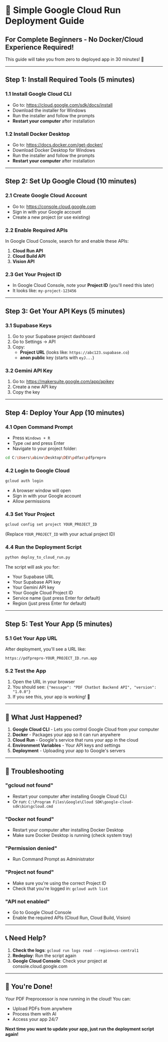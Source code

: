 # 🚀 Simple Google Cloud Run Deployment Guide

## **For Complete Beginners - No Docker/Cloud Experience Required!**

This guide will take you from zero to deployed app in 30 minutes! 🎯

---

## **Step 1: Install Required Tools (5 minutes)**

### 1.1 Install Google Cloud CLI
- Go to: https://cloud.google.com/sdk/docs/install
- Download the installer for Windows
- Run the installer and follow the prompts
- **Restart your computer** after installation

### 1.2 Install Docker Desktop
- Go to: https://docs.docker.com/get-docker/
- Download Docker Desktop for Windows
- Run the installer and follow the prompts
- **Restart your computer** after installation

---

## **Step 2: Set Up Google Cloud (10 minutes)**

### 2.1 Create Google Cloud Account
- Go to: https://console.cloud.google.com
- Sign in with your Google account
- Create a new project (or use existing)

### 2.2 Enable Required APIs
In Google Cloud Console, search for and enable these APIs:
1. **Cloud Run API**
2. **Cloud Build API** 
3. **Vision API**

### 2.3 Get Your Project ID
- In Google Cloud Console, note your **Project ID** (you'll need this later)
- It looks like: `my-project-123456`

---

## **Step 3: Get Your API Keys (5 minutes)**

### 3.1 Supabase Keys
1. Go to your Supabase project dashboard
2. Go to Settings → API
3. Copy:
   - **Project URL** (looks like: `https://abc123.supabase.co`)
   - **anon public** key (starts with `eyJ...`)

### 3.2 Gemini API Key
1. Go to: https://makersuite.google.com/app/apikey
2. Create a new API key
3. Copy the key

---

## **Step 4: Deploy Your App (10 minutes)**

### 4.1 Open Command Prompt
- Press `Windows + R`
- Type `cmd` and press Enter
- Navigate to your project folder:
```bash
cd C:\Users\abinv\Desktop\DEV\pdfas\pdfprepro
```

### 4.2 Login to Google Cloud
```bash
gcloud auth login
```
- A browser window will open
- Sign in with your Google account
- Allow permissions

### 4.3 Set Your Project
```bash
gcloud config set project YOUR_PROJECT_ID
```
(Replace `YOUR_PROJECT_ID` with your actual project ID)

### 4.4 Run the Deployment Script
```bash
python deploy_to_cloud_run.py
```

The script will ask you for:
- Your Supabase URL
- Your Supabase API key  
- Your Gemini API key
- Your Google Cloud Project ID
- Service name (just press Enter for default)
- Region (just press Enter for default)

---

## **Step 5: Test Your App (5 minutes)**

### 5.1 Get Your App URL
After deployment, you'll see a URL like:
```
https://pdfprepro-YOUR_PROJECT_ID.run.app
```

### 5.2 Test the App
1. Open the URL in your browser
2. You should see: `{"message": "PDF Chatbot Backend API", "version": "1.0.0"}`
3. If you see this, your app is working! 🎉

---

## **🎯 What Just Happened?**

1. **Google Cloud CLI** - Lets you control Google Cloud from your computer
2. **Docker** - Packages your app so it can run anywhere
3. **Cloud Run** - Google's service that runs your app in the cloud
4. **Environment Variables** - Your API keys and settings
5. **Deployment** - Uploading your app to Google's servers

---

## **🐛 Troubleshooting**

### "gcloud not found"
- Restart your computer after installing Google Cloud CLI
- Or run: `C:\Program Files\Google\Cloud SDK\google-cloud-sdk\bin\gcloud.cmd`

### "Docker not found"
- Restart your computer after installing Docker Desktop
- Make sure Docker Desktop is running (check system tray)

### "Permission denied"
- Run Command Prompt as Administrator

### "Project not found"
- Make sure you're using the correct Project ID
- Check that you're logged in: `gcloud auth list`

### "API not enabled"
- Go to Google Cloud Console
- Enable the required APIs (Cloud Run, Cloud Build, Vision)

---

## **📞 Need Help?**

1. **Check the logs**: `gcloud run logs read --region=us-central1`
2. **Redeploy**: Run the script again
3. **Google Cloud Console**: Check your project at console.cloud.google.com

---

## **🎉 You're Done!**

Your PDF Preprocessor is now running in the cloud! You can:
- Upload PDFs from anywhere
- Process them with AI
- Access your app 24/7

**Next time you want to update your app, just run the deployment script again!** 